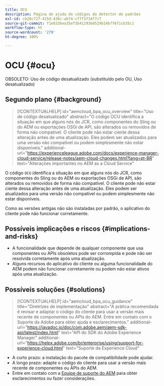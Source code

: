 ```yaml
---
title: OCU
description: Página de ajuda de códigos do detector de padrões
exl-id: cb28c727-415d-436c-ab74-cf7f1f34f7c7
source-git-commit: f1e833bea35ef3b412936d529b14bff6f1cb35c1
workflow-type: ht
source-wordcount: '279'
ht-degree: 100%

---
```


# OCU {#ocu}

OBSOLETO: Uso de código desatualizado (substituído pelo OU, Uso desatualizado)

## Segundo plano {#background}

>[!CONTEXTUALHELP]
>id="aemcloud_bpa_ocu_overview"
>title="Uso de código desatualizado"
>abstract="O código OCU identifica a situação em que alguns nós do JCR, como componentes do Sling ou do AEM ou exportações OSGi de API, são alterados ou removidos de forma não compatível. O cliente pode não estar ciente dessa alteração antes de uma atualização. Eles podem ser atualizados para uma versão não compatível ou podem simplesmente não estar disponíveis."
>additional-url="https://experienceleague.adobe.com/docs/experience-manager-cloud-service/release-notes/aem-cloud-changes.html?lang=pt-BR" text="Alterações importantes no AEM as a Cloud Service"

O código `OCU` identifica a situação em que alguns nós do JCR, como componentes do Sling ou do AEM ou exportações OSGi de API, são alterados ou removidos de forma não compatível. O cliente pode não estar ciente dessa alteração antes de uma atualização. Eles podem ser atualizados para uma versão não compatível ou podem simplesmente não estar disponíveis.

Como as versões antigas não são instaladas por padrão, o aplicativo do cliente pode não funcionar corretamente.

## Possíveis implicações e riscos {#implications-and-risks}

* A funcionalidade que depende de qualquer componente que usa componentes ou APIs obsoletos pode ser corrompida e pode não ser resolvida corretamente após uma atualização.
* Alguns recursos do aplicativo do cliente ou alguma funcionalidade do AEM podem não funcionar corretamente ou podem não estar ativos após uma atualização.

## Possíveis soluções {#solutions}

>[!CONTEXTUALHELP]
>id="aemcloud_bpa_ocu_guidance"
>title="Diretrizes de implementação"
>abstract="A prática recomendada é revisar e adaptar o código do cliente para usar a versão mais recente de componentes ou APIs do AEM. Entre em contato com o Suporte da Adobe para obter ajuda e esclarecimentos."
>additional-url="https://javadoc.io/doc/com.adobe.aem/aem-sdk-api/latest/index.html" text="API do SDK do Adobe Experience Manager"
>additional-url="https://helpx.adobe.com/br/enterprise/using/support-for-experience-cloud.html" text="Suporte da Experience Cloud"

* A curto prazo: a instalação do pacote de compatibilidade pode ajudar.
* A longo prazo: adapte o código do cliente para usar a versão mais recente de componentes ou APIs do AEM.
* Entre em contato com a [Equipe de suporte do AEM](https://helpx.adobe.com/br/enterprise/using/support-for-experience-cloud.html) para obter esclarecimentos ou fazer considerações.
